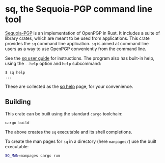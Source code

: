 # sq, the Sequoia-PGP command line tool

[Sequoia-PGP][] is an implementation of OpenPGP in Rust. It includes a
suite of library crates, which are meant to be used from applications.
This crate provides the `sq` command line application. `sq` is aimed
at command line users as a way to use OpenPGP conveniently from the
command line.

See the [sq user guide][] for instructions. The program also has built-in
help, using the `--help` option and `help` subcommand:

~~~sh
$ sq help
...
~~~

These are collected as the [sq help][] page, for your convenience.

[Sequoia-PGP]: https://sequoia-pgp.org/
[sq user guide]: https://sequoia-pgp.gitlab.io/sq-user-guide/
[sq help]: https://docs.sequoia-pgp.org/sq/index.html

## Building

This crate can be built using the standard `cargo` toolchain:

```sh
cargo build
```

The above creates the `sq` executable and its shell completions.

To create the man pages for `sq` in a directory (here `manpages/`) use the
built executable:

```sh
SQ_MAN=manpages cargo run
```
